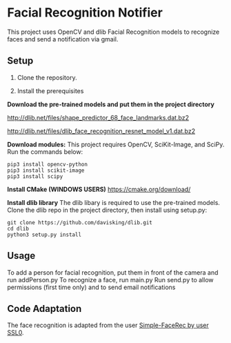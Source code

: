 Facial Recognition Notifier
======  
This project uses OpenCV and dlib Facial Recognition models to recognize faces and send a notification via gmail.

## Setup

1. Clone the repository.

2. Install the prerequisites

**Download the pre-trained models and put them in the project directory**

http://dlib.net/files/shape_predictor_68_face_landmarks.dat.bz2

http://dlib.net/files/dlib_face_recognition_resnet_model_v1.dat.bz2

**Download modules:**
This project requires OpenCV, SciKit-Image, and SciPy. Run the commands below:
~~~
pip3 install opencv-python 
pip3 install scikit-image
pip3 install scipy
~~~   

**Install CMake (WINDOWS USERS)**
https://cmake.org/download/

**Install dlib library**
The dlib libary is required to use the pre-trained models. Clone the dlib repo in the project directory, then install using setup.py:

~~~
git clone https://github.com/davisking/dlib.git
cd dlib
python3 setup.py install
~~~ 

## Usage

To add a person for facial recognition, put them in front of the camera and run addPerson.py
To recognize a face, run main.py
Run send.py to allow permissions (first time only) and to send email notifications

## Code Adaptation

The face recognition is adapted from the user [Simple-FaceRec by user SSL0](https://github.com/SSL0/Simple-FaceRec). 
